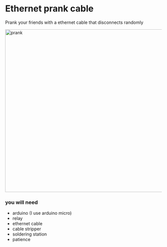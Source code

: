# Ethernet prank cable
Prank your friends with a ethernet cable that disconnects randomly

<img width="811" height="525" alt="prank" src="https://github.com/user-attachments/assets/b3a4f4ce-f0b8-4c08-bcab-e5dcb6e7f144" />

### you will need
- arduino (I use arduino micro)
- relay
- ethernet cable
- cable stripper
- soldering station
- patience
